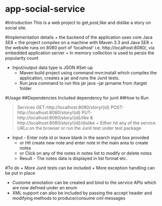 # app-social-service

#Introduction 
This is a web project to get,post,like and dislike a story on social site.

#Implementation details
	+ the backend of the application uses core Java SE8
	+ the project compiles on a machine with Maven 3.3 and Java SE8 
	+ the website runs on 8080 port of ‘localhost’ i.e. http://localhost:8080/, via embedded application server 
	+ In memory collection is used to persis the popularity count
  + Input/output data type is JSON
#Set-up
	+ Maven build project using command mvn:install which compiles the application, creates a jar and runs the Junit tests.
	+ Run java command to run this jar java –jar jarname from /target folder

#Usage
##Dependencies
Included dependency for junit 
##How to Run
> Services GET-http://localhost:8080/story/{id} POST-http://localhost:8080/story/{id} PUT-http://localhost:8080/story/{id}/like & http://localhost:8080/story/{id}/dislike
	+ Either hit any of the service URLs on the browser or run the Junit test under test package 
  + Input - Enter note id or leave blank in the search input box provided 
	+ or Hit create new note and enter note in the main area to create notes
	+ or Click on any of the notes in notes list to modify or delete notes 
	+ Result - The notes data is displayed in list format etc.
 
#To do
	+ More Junit tests can be included
	+ More exception handling can be put in place
  + Custome annotation can be created and bind to the service APIs which are now defined under an enum
  + XML support can also be included by passing the accept header and modifying methods to produce/consume cml messages

